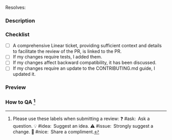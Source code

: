 <!-- Please use a Conventional Commit in your PR title -->
<!-- https://conventionalcommits.org -->
<!-- e.g. "feat: support new field type" -->

Resolves: <!-- GitHub or Linear issue (e.g. #123, DT-123) -->

### Description

<!-- Describe your changes in detail. -->
<!-- Why is this change required? -->
<!-- What problem does it solve? -->

### Checklist

<!-- Put an `x` in all the boxes that apply. -->
<!-- Don't hesitate to ask for help! -->

- [ ] A comprehensive Linear ticket, providing sufficient context and details to facilitate the review of the PR, is linked to the PR.
- [ ] If my changes require tests, I added them.
- [ ] If my changes affect backward compatibility, it has been discussed.
- [ ] If my changes require an update to the CONTRIBUTING.md guide, I updated it.

### Preview

<!-- If your changes are visual, screenshots or videos are welcome! -->

### How to QA [^1]

<!-- When relevant, describe how to QA your changes. -->

<!-- Your favorite emoji is welcome to close your PR! -->

<!-- A note for reviewers: -->

[^1]:
	Please use these labels when submitting a review:
	:question: #ask:&ensp;Ask a question.
	:bulb: #idea:&ensp;Suggest an idea.
	:warning: #issue:&ensp;Strongly suggest a change.
	:tada: #nice:&ensp;Share a compliment.
